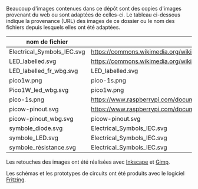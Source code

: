 Beaucoup d'images contenues dans ce dépôt sont des copies d'images provenant du web ou
sont adaptées de celles-ci.
Le tableau ci-dessous indique la provenance (URL) des images de ce dossier ou le nom
des fichiers depuis lesquels elles ont été adaptées.

| nom de fichier             | source                                                                                                           |
|----------------------------|------------------------------------------------------------------------------------------------------------------|
| Electrical_Symbols_IEC.svg | https://commons.wikimedia.org/wiki/File:Electrical_Symbols_IEC.svg                                               |
| LED_labelled.svg           | https://commons.wikimedia.org/wiki/File:LED,_5mm,_green_(en).svg#/media/File:LED,_5mm,_green_(labelled,_full).svg |
| LED_labelled_fr_wbg.svg    | LED_labelled.svg                                                                                                 |
| pico1w.png                 | pico-1s.png                                                                                                      |
| Pico1W_led_wbg.svg         | pico1w.png                                                                                                       |
| pico-1s.png                | https://www.raspberrypi.com/documentation/microcontrollers/images/pico-1s.png                                    |
| picow-pinout.svg           | https://www.raspberrypi.com/documentation/microcontrollers/images/picow-pinout.svg                               |
| picow-pinout_wbg.svg       | picow-pinout.svg                                                                                                 |
| symbole_diode.svg          | Electrical_Symbols_IEC.svg                                                                                       |
| symbole_LED.svg            | Electrical_Symbols_IEC.svg                                                                                       |
| symbole_résistance.svg     | Electrical_Symbols_IEC.svg                                                                                       |

Les retouches des images ont été réalisées avec [Inkscape](https://inkscape.org/) 
et [Gimp](https://www.gimp.org/).

Les schémas et les prototypes de circuits ont été produits avec le logiciel
[Fritzing](https://fritzing.org/).

